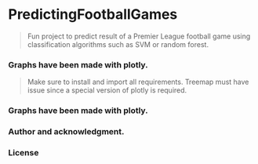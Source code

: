 # PredictingFootballGames

> Fun project to predict result of a Premier League football game using classification algorithms such as SVM or random forest.

###  Graphs have been made with plotly.

> Make sure to install and import all requirements. Treemap must have issue since a special version of plotly is required.

###  Graphs have been made with plotly.

###  Author and acknowledgment.


###  License

